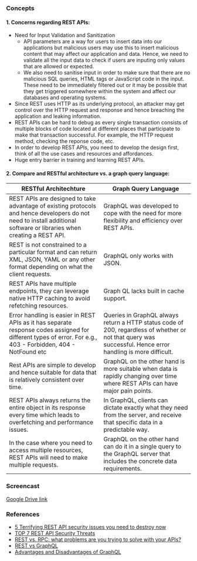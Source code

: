 
### Concepts 
#### 1. Concerns regarding REST APIs:
* Need for Input Validation and Sanitization
  * API parameters are a way for users to insert data into our applications but malicious users may use this to insert malicious content that may affect our application and data. Hence, we need to validate all the input data to check if users are inputing only values that are allowed or expected.
  * We also need to sanitise input in order to make sure that there are no malicious SQL queries, HTML tags or JavaScript code in the input. These need to be immediately filtered out or it may be possible that they get triggered somewhere within the system and affect our databases and operating systems.
* Since REST uses HTTP as its underlying protocol, an attacker may get control over the HTTP request and response and hence breaching the application and leaking information.
* REST APIs can be hard to debug as every single transaction consists of multiple blocks of code located at different places that participate to make that transaction successful. For example, the HTTP request method, checking the reponse code, etc. 
* In order to develop REST APIs, you need to develop the design first, think of all the use cases and resources and affordances.
* Huge entry barrier in training and learning REST APIs.

#### 2. Compare and RESTful architecture vs. a graph query language:

| RESTful Architechture | Graph Query Language |
| ------ | ------ |
| REST APIs are designed to take advantage of existing protocols and hence developers do not need to install additional software or libraries when creating a REST API.| GraphQL was developed to cope with the need for more flexibility and efficiency over REST APIs.|
| REST is not constrained to a particular format and can return XML, JSON, YAML or any other format depending on what the client requests. | GraphQL only works with JSON. |
|REST APIs have multiple endpoints, they can leverage native HTTP caching to avoid refetching resources.| Graph QL lacks built in cache support.|
|Error handling is easier in REST APIs as it has separate response codes assigned for different types of error. For e.g.,  403 - Forbidden, 404 - NotFound etc| Queries in GraphQL always return a HTTP status code of 200, regardless of whether or not that query was successful. Hence error handling is more difficult. |
| Rest APIs are simple to develop and hence suitable for data that is relatively consistent over time.| GraphQL on the other hand is more suitable when data is rapidly changing over time where REST APIs can have major pain points.|
| REST APIs always returns the entire object in its response every time which leads to overfetching and performance issues. | In GraphQL, clients can dictate exactly what they need from the server, and receive that specific data in a predictable way.|
| In the case where you need to access multiple resources, REST APIs will need to make multiple requests. | GraphQL on the other hand can do it in a single query to the GraphQL server that includes the concrete data requirements. |

### Screencast
[Google Drive link]

### References
* [5 Terrifying REST API security issues you need to destroy now]
* [TOP 7 REST API Security Threats]
* [REST vs. RPC: what problems are you trying to solve with your APIs?]
* [REST vs GraphQL]
* [Advantages and Disadvantages of GraphQL]


[5 Terrifying REST API security issues you need to destroy now]: https://blog.openly.co/5-terrifying-rest-api-security-issues-you-need-to-destroy-now-e9525d6ed13
[TOP 7 REST API Security Threats]: https://blog.restcase.com/top-7-rest-api-security-threats/
[REST vs. RPC: what problems are you trying to solve with your APIs?]: https://cloud.google.com/blog/products/application-development/rest-vs-rpc-what-problems-are-you-trying-to-solve-with-your-apis
[Advantages and Disadvantages of GraphQL]: https://stablekernel.com/advantages-and-disadvantages-of-graphql/
[REST vs GraphQL]: https://goodapi.co/blog/rest-vs-graphql
[Google Drive link]: https://drive.google.com/file/d/1MvI-igy1kljEEmQRQhtAh41E0F8z3vpQ/view?usp=sharing
